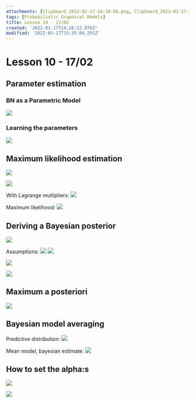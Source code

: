 ```yaml
---
attachments: [Clipboard_2022-02-17-16-26-56.png, Clipboard_2022-02-17-16-27-24.png, Clipboard_2022-02-17-16-31-09.png, Clipboard_2022-02-17-16-33-51.png, Clipboard_2022-02-17-16-43-04.png, Clipboard_2022-02-17-16-47-37.png, Clipboard_2022-02-17-16-54-04.png, Clipboard_2022-02-17-17-18-24.png, Clipboard_2022-02-17-17-18-44.png, Clipboard_2022-02-17-17-18-57.png, Clipboard_2022-02-17-17-19-08.png, Clipboard_2022-02-17-17-19-24.png, Clipboard_2022-02-17-17-33-43.png, Clipboard_2022-02-17-17-34-04.png, Clipboard_2022-02-17-17-34-39.png, Clipboard_2022-02-17-17-34-49.png]
tags: [Probabilistic Graphical Models]
title: Lesson 10 - 17/02
created: '2022-02-17T14:26:22.076Z'
modified: '2022-02-17T15:35:04.255Z'
---
```


# Lesson 10 - 17/02

## Parameter estimation

### BN as a Parametric Model

![](@attachment/Clipboard_2022-02-17-16-26-56.png)

### Learning the parameters

![](@attachment/Clipboard_2022-02-17-16-27-24.png)

## Maximum likelihood estimation

![](@attachment/Clipboard_2022-02-17-16-31-09.png)

![](@attachment/Clipboard_2022-02-17-16-33-51.png)

With Lagrange multipliers:
![](@attachment/Clipboard_2022-02-17-16-43-04.png)

Maximum likelihood:
![](@attachment/Clipboard_2022-02-17-16-47-37.png)

## Deriving a Bayesian posterior

![](@attachment/Clipboard_2022-02-17-16-54-04.png)

Assumptions:
![](@attachment/Clipboard_2022-02-17-17-18-24.png)
![](@attachment/Clipboard_2022-02-17-17-18-44.png)

![](@attachment/Clipboard_2022-02-17-17-18-57.png)

![](@attachment/Clipboard_2022-02-17-17-19-08.png)

## Maximum a posteriori

![](@attachment/Clipboard_2022-02-17-17-19-24.png)

## Bayesian model averaging

Predictive distribution:
![](@attachment/Clipboard_2022-02-17-17-33-43.png)

Mean model, bayesian estimate:
![](@attachment/Clipboard_2022-02-17-17-34-04.png)

## How to set the alpha:s

![](@attachment/Clipboard_2022-02-17-17-34-39.png)

![](@attachment/Clipboard_2022-02-17-17-34-49.png)
